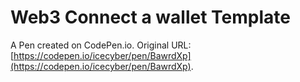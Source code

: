 # Web3 Connect a wallet Template

A Pen created on CodePen.io. Original URL: [https://codepen.io/icecyber/pen/BawrdXp](https://codepen.io/icecyber/pen/BawrdXp).

